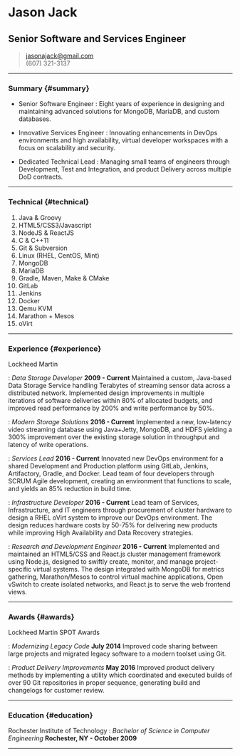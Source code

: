 # Jason Jack
## Senior Software and Services Engineer

> [jasonajack@gmail.com](jasonajack@gmail.com)  
> (607) 321-3137

------

### Summary {#summary}

* Senior Software Engineer
  : Eight years of experience in designing and maintaining advanced solutions for MongoDB, MariaDB, and custom databases.

* Innovative Services Engineer
  : Innovating enhancements in DevOps environments and high availability, virtual developer workspaces with a focus on scalability and security.

* Dedicated Technical Lead
  : Managing small teams of engineers through Development, Test and Integration, and product Delivery across multiple DoD contracts.

-------

### Technical {#technical}

1. Java & Groovy
1. HTML5/CSS3/Javascript
1. NodeJS & ReactJS
1. C & C++11
1. Git & Subversion
1. Linux (RHEL, CentOS, Mint)
1. MongoDB
1. MariaDB
1. Gradle, Maven, Make & CMake
1. GitLab
1. Jenkins
1. Docker
1. Qemu KVM
1. Marathon + Mesos
1. oVirt

------

### Experience {#experience}

Lockheed Martin

: *Data Storage Developer* __2009 - Current__
  Maintained a custom, Java-based Data Storage Service handling Terabytes of streaming sensor data across a distributed network.  Implemented design improvements in multiple iterations of software deliveries within 80% of allocated budgets, and improved read performance by 200% and write performance by 50%.

: *Modern Storage Solutions* __2016 - Current__
  Implemented a new, low-latency video streaming database using Java+Jetty, MongoDB, and HDFS yielding a 300% improvement over the existing storage solution in throughput and latency of write operations.

: *Services Lead* __2016 - Current__
  Innovated new DevOps environment for a shared Development and Production platform using GitLab, Jenkins, Artifactory, Gradle, and Docker.  Lead team of four developers through SCRUM Agile development, creating an environment that functions to scale, and yields an 85% reduction in build time.

: *Infrastructure Developer* __2016 - Current__
  Lead team of Services, Infrastructure, and IT engineers through procurement of cluster hardware to design a RHEL oVirt system to improve our DevOps environment.  The design reduces hardware costs by 50-75% for delivering new products while improving High Availability and Data Recovery strategies.

: *Research and Development Engineer* __2016 - Current__
  Implemented and maintained an HTML5/CSS and React.js cluster management framework using Node.js, designed to swiftly create, monitor, and manage project-specific virtual systems.  The design integrated with MongoDB for metrics gathering, Marathon/Mesos to control virtual machine applications, Open vSwitch to create isolated networks, and React.js to serve the web frontend views.

------

### Awards {#awards}

Lockheed Martin SPOT Awards

: *Modernizing Legacy Code* __July 2014__
  Improved code sharing between large projects and migrated legacy software to a modern toolset using Git.

: *Product Delivery Improvements* __May 2016__
  Improved product delivery methods by implementing a utility which coordinated and executed builds of over 90 Git repositories in proper sequence, generating build and changelogs for customer review.

------

### Education {#education}

Rochester Institute of Technology
: *Bachelor of Science in Computer Engineering* __Rochester, NY - October 2009__

------
